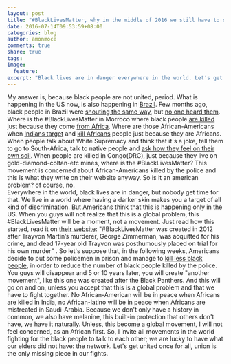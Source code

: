 ```yaml
---
layout: post
title: "#BlackLivesMatter, why in the middle of 2016 we still have to shout it loud?"
date: 2016-07-14T09:53:59+08:00
categories: blog
author: amonmoce
comments: true
share: true
tags:
image:
  feature:
excerpt: "Black lives are in danger everywhere in the world. Let's get united and fight together."
---
```



My answer is, because black people are not united, period. What is happening in the US now, is also happening in [Brazil](http://www.aljazeera.com/indepth/features/2016/06/brazil-police-accused-targeting-black-youths-160619095957017.html). Few months ago, black people in Brazil were [shouting the same way](https://www.youtube.com/watch?v=226e-N-JBsk), but [no one heard them](http://blavity.com/brazil-black-lives-matter/). Where is the #BlackLivesMatter in Morroco where black people [are killed](http://www.black-feelings.com/accueil/detail-actualite/article/arretons-detre-silencieux-trois-black-africain-tue-au-maroc/) just because they come [from Africa](https://www.youtube.com/watch?v=XrZcacmQRCo). Where are those African-Americans when [Indians target](http://www.rfi.fr/emission/20160604-inde-rdc-racisme-violences-contre-africains-violence-societe-diplomatie) and [kill Africans](http://indianexpress.com/article/india/india-news-india/african-nationals-attacks-blacks-racism-congolese-national-masonda-ketada-olivier-rajpur-khurd-vasant-kunj-2835098/) people just because they are Africans. When people talk about White Supremacy and think that it's a joke, tell them to go to South-Africa, talk to native people and [ask how they feel on their own soil](http://www.timeslive.co.za/sundaytimes/opinion/2016/01/10/Why-do-white-people-despise-blacks). When people are killed in Congo(DRC), just because they live on gold-diamond-coltan-etc mines, where is the #BlackLivesMatter? This movement is concerned about African-Americans killed by the police and this is what they write on their website anyway. So is it an american problem? of course, no.
<br>
Everywhere in the world, black lives are in danger, but nobody get time for that. We live in a world where having a darker skin makes you a target of all kind of discrimination. But Americans think that this is happening only in the US. When you guys will not realize that this is a global problem, this #BlackLivesMatter will be a moment, not a movement. Just read how this started, read it on [their website](http://blacklivesmatter.com/about/): "#BlackLivesMatter was created in 2012 after Trayvon Martin’s murderer, George Zimmerman, was acquitted for his crime, and dead 17-year old Trayvon was posthumously placed on trial for his own murder" . So let's suppose that, in the following weeks, Americans decide to put some policemen in prison and manage to [kill less black people](http://www.huffingtonpost.com/entry/black-people-killed-by-police-america_us_577da633e4b0c590f7e7fb17), in order to reduce the number of black people killed by the police. You guys will disappear and 5 or 10 years later, you will create "another movement", like this one was created after the Black Panthers. And this will go on and on, unless you accept that this is a global problem and that we have to fight together. No African-American will be in peace when Africans are killed in India, no African-latino will be in peace when Africans are mistreated in Saudi-Arabia. Because we don't only have a history in common, we also have melanine, this built-in protection that others don't have, we have it naturally.
Unless, this become a global movement, I will not feel concerned, as an African first. So, I invite all movements in the world fighting for the black people to talk to each other; we are lucky to have what our elders did not have: the network. Let's get united once for all, union is the only missing piece in our fights.
